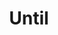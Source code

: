 ---
title: Until
direct_url: http://projects.calebevans.me/until/
categories: fun
description: A countdown to …
---